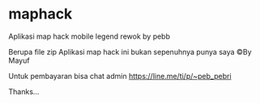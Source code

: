 # maphack
Aplikasi map hack mobile legend rewok by pebb

Berupa file zip 
Aplikasi map hack ini bukan sepenuhnya punya saya 
©By Mayuf 

Untuk pembayaran bisa chat admin 
https://line.me/ti/p/~peb_pebri


Thanks...
